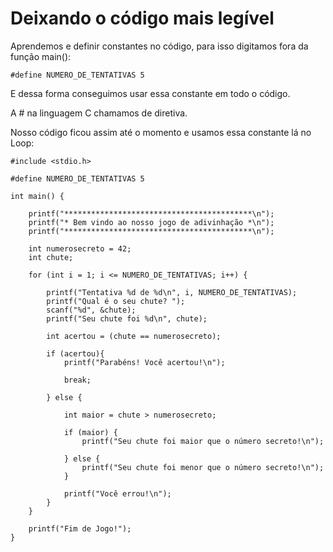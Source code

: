 # Deixando o código mais legível

Aprendemos e definir constantes no código, para isso digitamos fora da função main():

    #define NUMERO_DE_TENTATIVAS 5

E dessa forma conseguimos usar essa constante em todo o código.

A # na linguagem C chamamos de diretiva.

Nosso código ficou assim até o momento e usamos essa constante lá no Loop:

    #include <stdio.h>

    #define NUMERO_DE_TENTATIVAS 5

    int main() {

        printf("******************************************\n");
        printf("* Bem vindo ao nosso jogo de adivinhação *\n");
        printf("******************************************\n");

        int numerosecreto = 42;
        int chute;

        for (int i = 1; i <= NUMERO_DE_TENTATIVAS; i++) {

            printf("Tentativa %d de %d\n", i, NUMERO_DE_TENTATIVAS);
            printf("Qual é o seu chute? ");
            scanf("%d", &chute);
            printf("Seu chute foi %d\n", chute);

            int acertou = (chute == numerosecreto);

            if (acertou){
                printf("Parabéns! Você acertou!\n");

                break;

            } else {

                int maior = chute > numerosecreto;

                if (maior) {
                    printf("Seu chute foi maior que o número secreto!\n");

                } else {
                    printf("Seu chute foi menor que o número secreto!\n");
                }

                printf("Você errou!\n");
            }
        }

        printf("Fim de Jogo!");
    }
